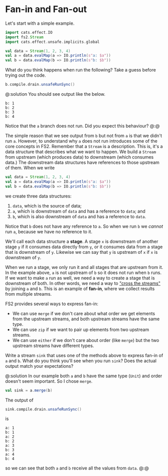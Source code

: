 # Fan-in and Fan-out

Let's start with a simple example.

```scala mdoc:silent
import cats.effect.IO
import fs2.Stream
import cats.effect.unsafe.implicits.global

val data = Stream(1, 2, 3, 4)
val a = data.evalMap(a => IO.println(s"a: $a"))
val b = data.evalMap(b => IO.println(s"b: $b"))
```

What do you think happens when run the following? 
Take a guess before trying out the code.

```scala mdoc:compile-only
b.compile.drain.unsafeRunSync()
```

@:solution
You should see output like the below.

```
b: 1
b: 2
b: 3
b: 4
```

Notice that the `a` branch does not run. Did you expect this behaviour?
@:@

The simple reason that we see output from `b` but not from `a` is that we didn't run `a`. 
However, to understand why `a` does not run introduces some of the core concepts in FS2.
Remember that a `Stream` is a description.
This is, it's a data structure that describes what we want to happen.
We build a `Stream` from upstream (which produces data) to downstream (which consumes data.)
The downstream data structures have references to those upstream of them.
When we write

```scala
val data = Stream(1, 2, 3, 4)
val a = data.evalMap(a => IO.println(s"a: $a"))
val b = data.evalMap(b => IO.println(s"b: $b"))
```

we create three data structures:

1. `data`, which is the source of data;
2. `a`, which is downstream of `data` and has a reference to `data`; and
3. `b`, which is also downstream of `data` and has a reference to `data`.

Notice that `b` does not have any reference to `a`. 
So when we run `b` we *cannot* run `a`, because we have no reference to it.

We'll call each data structure a **stage**.
A stage `x` is downstream of another stage `y` if it consumes data directly from `y`, or it consumes data from a stage that is downstream of `y`.
Likewise we can say that `y` is upstream of `x` if `x` is downstream of `y`.

When we run a stage, we only run it and all stages that are upstream from it.
In the example above, `a` is not upstream of `b` so it does not run when `b` runs.
If we want to make `a` run as well, we need a way to create a stage that is downstream of both.
In other words, we need a way to ["cross the streams"][ghostbusters] by joining `a` and `b`.
This is an example of **fan-in**, where we collect results from multiple streams.

FS2 provides several ways to express fan-in:

* We can use `merge` if we don't care about what order we get elements from the upstream streams, and both upstream streams have the same type.
* We can use `zip` if we want to pair up elements from two upstream streams.
* We can use `either` if we don't care about order (like `merge`) but the two upstream streams have different types.

Write a stream `sink` that uses one of the methods above to express fan-in of `a` and `b`.
What do you think you'll see when you run `sink`? Does the actual output match your expectations?

@:solution
In our example both `a` and `b` have the same type (`Unit`) and order doesn't seem important. So I chose `merge`.

```scala mdoc:silent
val sink = a.merge(b)
```

The output of

```scala mdoc:compile-only
sink.compile.drain.unsafeRunSync()
```
is

```
a: 1
b: 1
a: 2
b: 2
a: 3
b: 3
a: 4
b: 4
```

so we can see that both `a` and `b` receive all the values from `data`.
@:@

[ghostbusters]: https://www.youtube.com/watch?v=TEq24JyFWzo
